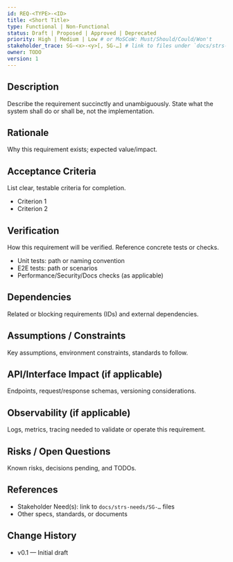 ```yaml
---
id: REQ-<TYPE>-<ID>
title: <Short Title>
type: Functional | Non-Functional
status: Draft | Proposed | Approved | Deprecated
priority: High | Medium | Low # or MoSCoW: Must/Should/Could/Won't
stakeholder_trace: SG-<x>-<y>[, SG-…] # link to files under `docs/strs-needs/`
owner: TODO
version: 1
---
```


## Description
Describe the requirement succinctly and unambiguously. State what the system shall do or shall be, not the implementation.

## Rationale
Why this requirement exists; expected value/impact.

## Acceptance Criteria
List clear, testable criteria for completion.
- Criterion 1
- Criterion 2

## Verification
How this requirement will be verified. Reference concrete tests or checks.
- Unit tests: path or naming convention
- E2E tests: path or scenarios
- Performance/Security/Docs checks (as applicable)

## Dependencies
Related or blocking requirements (IDs) and external dependencies.

## Assumptions / Constraints
Key assumptions, environment constraints, standards to follow.

## API/Interface Impact (if applicable)
Endpoints, request/response schemas, versioning considerations.

## Observability (if applicable)
Logs, metrics, tracing needed to validate or operate this requirement.

## Risks / Open Questions
Known risks, decisions pending, and TODOs.

## References
- Stakeholder Need(s): link to `docs/strs-needs/SG-…` files
- Other specs, standards, or documents

## Change History
- v0.1 — Initial draft


